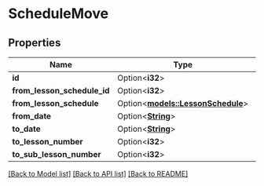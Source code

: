 # ScheduleMove

## Properties

Name | Type | Description | Notes
------------ | ------------- | ------------- | -------------
**id** | Option<**i32**> |  | [optional]
**from_lesson_schedule_id** | Option<**i32**> |  | [optional]
**from_lesson_schedule** | Option<[**models::LessonSchedule**](LessonSchedule.md)> |  | [optional]
**from_date** | Option<[**String**](string.md)> |  | [optional]
**to_date** | Option<[**String**](string.md)> |  | [optional]
**to_lesson_number** | Option<**i32**> |  | [optional]
**to_sub_lesson_number** | Option<**i32**> |  | [optional]

[[Back to Model list]](../README.md#documentation-for-models) [[Back to API list]](../README.md#documentation-for-api-endpoints) [[Back to README]](../README.md)



